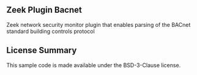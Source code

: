 ## Zeek Plugin Bacnet

Zeek network security monitor plugin that enables parsing of the BACnet standard building controls protocol

## License Summary

This sample code is made available under the BSD-3-Clause license. 

